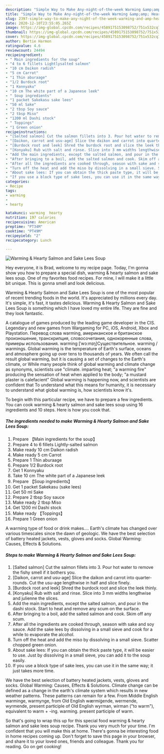 ```yaml
---
description: "Simple Way to Make Any-night-of-the-week Warming &amp;amp; Hearty Salmon and Sake Lees Soup"
title: "Simple Way to Make Any-night-of-the-week Warming &amp;amp; Hearty Salmon and Sake Lees Soup"
slug: 2397-simple-way-to-make-any-night-of-the-week-warming-and-amp-hearty-salmon-and-sake-lees-soup
date: 2020-12-10T23:55:05.265Z
image: https://img-global.cpcdn.com/recipes/4589175153098752/751x532cq70/warming-hearty-salmon-and-sake-lees-soup-recipe-main-photo.jpg
thumbnail: https://img-global.cpcdn.com/recipes/4589175153098752/751x532cq70/warming-hearty-salmon-and-sake-lees-soup-recipe-main-photo.jpg
cover: https://img-global.cpcdn.com/recipes/4589175153098752/751x532cq70/warming-hearty-salmon-and-sake-lees-soup-recipe-main-photo.jpg
author: Bertie Harmon
ratingvalue: 4.6
reviewcount: 24494
recipeingredient:
- " Main ingredients for the soup"
- "4 to 6 fillets Lightlysalted salmon"
- "10 cm Daikon radish"
- "5 cm Carrot"
- "1 Thin aburaage"
- "1/2 Burdock root"
- "1 Konnyaku"
- "10 cm The white part of a Japanese leek"
- " Soup ingredients"
- "1 packet Sakekasu sake lees"
- "50 ml Sake"
- "2 tbsp Soy sauce"
- "2 tbsp Miso"
- "1200 ml Dashi stock"
- " Toppings"
- "1 Green onion"
recipeinstructions:
- "[Salted salmon] Cut the salmon fillets into 3. Pour hot water to remove the fishy smell if it bothers you."
- "[Daikon, carrot and usu-age] Slice the daikon and carrot into quarter-rounds. Cut the usu-age lengthwise in half and slice finely."
- "[Burdock root and leek] Shred the burdock root and slice the leek thinly."
- "[Konyaku] Rub with salt and rinse. Slice into 3 mm widths lengthwise and julienne the slices."
- "Add the main ingredients, except the salted salmon, and pour in the dashi stock. Start to heat and remove any scum on the surface."
- "After bringing to a boil, add the salted salmon and cook. Skim off any scum."
- "After all the ingredients are cooked through, season with sake and soy sauce. Add the sake lees by dissolving in a small sieve and cook for a while to evaporate the alcohol."
- "Turn off the heat and add the miso by dissolving in a small sieve. Scatter chopped green onion."
- "About sake lees: If you can obtain the thick paste type, it will be easier to use. Just by dissolving in a small sieve, you can add it to the soup easily."
- "If you use a block type of sake lees, you can use it in the same way; it just takes more time."
categories:
- Recipe
tags:
- warming
- 
- hearty

katakunci: warming  hearty 
nutrition: 197 calories
recipecuisine: American
preptime: "PT34M"
cooktime: "PT49M"
recipeyield: "2"
recipecategory: Lunch

---
```



![Warming &amp; Hearty Salmon and Sake Lees Soup](https://img-global.cpcdn.com/recipes/4589175153098752/751x532cq70/warming-hearty-salmon-and-sake-lees-soup-recipe-main-photo.jpg)

Hey everyone, it is Brad, welcome to my recipe page. Today, I'm gonna show you how to prepare a special dish, warming &amp; hearty salmon and sake lees soup. One of my favorites food recipes. For mine, I will make it a little bit unique. This is gonna smell and look delicious.

Warming &amp; Hearty Salmon and Sake Lees Soup is one of the most popular of recent trending foods in the world. It's appreciated by millions every day. It's simple, it's fast, it tastes delicious. Warming &amp; Hearty Salmon and Sake Lees Soup is something which I have loved my entire life. They are fine and they look fantastic.

A catalogue of games produced by the leading game developer in the CIS. Legendary and new games from Wargaming for PC, iOS, Android, Xbox and Playstation. Перевод слова warming, американское и британское произношение, транскрипция, словосочетания, однокоренные слова, примеры использования. warming [ˈwɔ:mɪŋ]Существительное. warming / warmings. Global warming is the temperature of Earth&#39;s surface, oceans and atmosphere going up over tens to thousands of years. We often call the result global warming, but it is causing a set of changes to the Earth&#39;s climate, or While many people think of global warming and climate change as synonyms, scientists use &#34;climate. imparting heat; &#34;a warming fire&#34; producing the sensation of heat when applied to the body; &#34;a mustard plaster is calefacient&#34; Global warming is happening now, and scientists are confident that To understand what this means for humanity, it is necessary to understand what global warming is, how scientists know it&#39;s.


To begin with this particular recipe, we have to prepare a few ingredients. You can cook warming &amp; hearty salmon and sake lees soup using 16 ingredients and 10 steps. Here is how you cook that.

<!--inarticleads1-->

##### The ingredients needed to make Warming &amp; Hearty Salmon and Sake Lees Soup:

1. Prepare  【Main ingredients for the soup】
1. Prepare 4 to 6 fillets Lightly-salted salmon
1. Make ready 10 cm Daikon radish
1. Make ready 5 cm Carrot
1. Prepare 1 Thin aburaage
1. Prepare 1/2 Burdock root
1. Get 1 Konnyaku
1. Take 10 cm The white part of a Japanese leek
1. Prepare  【Soup ingredients】
1. Get 1 packet Sakekasu (sake lees)
1. Get 50 ml Sake
1. Prepare 2 tbsp Soy sauce
1. Make ready 2 tbsp Miso
1. Get 1200 ml Dashi stock
1. Make ready  【Toppings】
1. Prepare 1 Green onion


A warming type of food or drink makes…. Earth&#39;s climate has changed over various timescales since the dawn of geologic. We have the best selection of battery heated jackets, vests, gloves and socks. Global Warming: Causes, Effects &amp; Solutions. 

<!--inarticleads2-->

##### Steps to make Warming &amp; Hearty Salmon and Sake Lees Soup:

1. [Salted salmon] Cut the salmon fillets into 3. Pour hot water to remove the fishy smell if it bothers you.
1. [Daikon, carrot and usu-age] Slice the daikon and carrot into quarter-rounds. Cut the usu-age lengthwise in half and slice finely.
1. [Burdock root and leek] Shred the burdock root and slice the leek thinly.
1. [Konyaku] Rub with salt and rinse. Slice into 3 mm widths lengthwise and julienne the slices.
1. Add the main ingredients, except the salted salmon, and pour in the dashi stock. Start to heat and remove any scum on the surface.
1. After bringing to a boil, add the salted salmon and cook. Skim off any scum.
1. After all the ingredients are cooked through, season with sake and soy sauce. Add the sake lees by dissolving in a small sieve and cook for a while to evaporate the alcohol.
1. Turn off the heat and add the miso by dissolving in a small sieve. Scatter chopped green onion.
1. About sake lees: If you can obtain the thick paste type, it will be easier to use. Just by dissolving in a small sieve, you can add it to the soup easily.
1. If you use a block type of sake lees, you can use it in the same way; it just takes more time.


We have the best selection of battery heated jackets, vests, gloves and socks. Global Warming: Causes, Effects &amp; Solutions. Climate change can be defined as a change in the earth&#39;s climate system which results in new weather patterns. These patterns can remain for a few. From Middle English warminge, warmynge, from Old English wærmiġende, wermende, wyrmende, present participle of Old English wyrman, wirman (&#34;to warm&#34;), equivalent to warm +‎ -ing. warming. present participle of warm. 

So that's going to wrap this up for this special food warming &amp; hearty salmon and sake lees soup recipe. Thank you very much for your time. I'm confident that you will make this at home. There's gonna be interesting food in home recipes coming up. Don't forget to save this page in your browser, and share it to your loved ones, friends and colleague. Thank you for reading. Go on get cooking!
